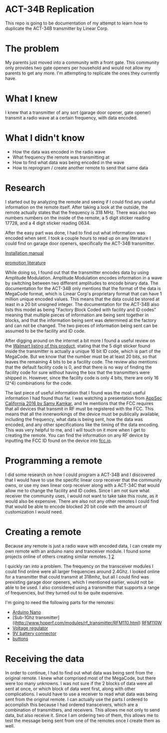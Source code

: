 # ACT-34B Replication
This repo is going to be documentation of my attempt to learn how to duplicate the ACT-34B transmitter by Linear Corp.

# The problem
My parents just moved into a community with a front gate. This community only provides two gate openers per household and would not allow my parents to get any more. I'm attempting to replicate the ones they currently have.

# What I knew
I knew that a transmitter of any sort (garage door opener, gate opener) transmit a radio wave at a certain frequency, with data encoded.

# What I didn't know
 - How the data was encoded in the radio wave
 - What frequency the remote was transmitting at
 - How to find what data was being encoded in the wave
 - How to reprogram / create another remote to send that same data

# Research
I started out by analyzing the remote and seeing if I could find any useful information on the remote itself.
After taking a look at the outside, the remote actually states that the frequency is 318 MHz. There was also two numbers numbers on the inside of the remote, 
a 5 digit sticker reading 17728, and a 4 digit sticker reading 0634.

After the easy part was done, I had to find out what information was encoded when sent.
I took a couple hours to read up on any literature I could find on garage door openers, specifically the ACT-34B transmitter.

[Installation manual](https://www.linearproaccess.com/wp-content/uploads/ACT-31B_ACT-34B.pdf)

[promotion literature](https://www.linearproaccess.com/wp-content/uploads/ACT_Family_Compatibility_of_TRANSPROX.pdf)

While doing so, I found out that the transmitter encodes data by using Amplitude Modulation.
Amplitude Modulation encodes information in a wave by switching between two different amplitudes to encode binary data.
The documentation for the ACT-34B only mentions that the format of the data is MegaCode format, which is Linear Corp's proprietary format that can have 1 million unique encoded values. This means that the data could be stored at least in a 20 bit unsigned integer. The documentation for the ACT-34B also lists this model as being "Factory Block Coded with facility and ID codes" meaning that multiple pieces of information are being sent together in blocks, and that the information being sent was determined at the factory and can not be changed. The two pieces of information being sent can be assumed to be the facility and ID code.

After digging around on the internet a bit more I found a useful review on the [Walmart listing of this product](https://www.walmart.com/ip/MegaCode-ACT-34B-Keyfob-Transmitter/170976222), stating that the 5 digit sticker found inside the transmitter is actually a unique 16 bit ID code, which is part of the MegaCode. But we know that the number must be at least 20 bits, so that leaves the remaining 4 bits to be a facility code. The review also mentions that the default facility code is 0, and that there is no way of finding the facility code for sure without having the box that the transmitters were shipped in. However, since the facility code is only 4 bits, there are only 16 (2^4) combinations for the code.

The last piece of useful information that I found was the most useful information I had found thus far. I was watching a presentation from [AppSec California 2016 by Samy Kamkar](https://www.youtube.com/watch?v=1RipwqJG50c), and he mentions that the FCC requires that all devices that transmit in RF must be registered with the FCC. This means that all the innerworkings of the device must be publically available, including the frequency, what data is being sent, how the data was encoded, and any other specifications like the timing of the data encoding. This was very helpful to me, and I will touch on it more when I get to creating the remote. You can find the information on any RF device by inputting the FCC ID found on the device into [fcc.io](https://fcc.io).

# Programming a remote
I did some research on how I could program a ACT-34B and I discovered that I would have to use the specific linear corp receiver that the community owns, or use my own linear corp receiver along with a ACT-34C that would allow me to change the facility and ID codes. Since I am not sure what receiver the community uses, I would not want to take take this route, as it would also be expensive. There are also not any other remotes I could find that would be able to encode blocked 20 bit code with the amount of customization I would need.

# Creating a remote
Because any remote is just a radio wave with encoded data, I can create my own remote with an arduino nano and tranceiver module. I found some projects online of others creating similar remotes. [1](https://www.youtube.com/watch?v=-BDCmwNssiw) [2](https://www.youtube.com/watch?v=I6TKGMbHcfo)

I quickly ran into a problem. The frequency on the transceiver modules I could find online were all larger frequencies around 2.4Ghz. I looked online for a transmitter that could transmit at 318mhz, but all I could find was prexisting garage door openers, which I mentioned earlier, would not be able to be used. I also considered using a transmitter that supports a range of frequencies, but they turned out to be quite expensive. 


I'm going to need the following parts for the remotes:
 - [Arduino Nano](https://www.amazon.com/LAFVIN-Board-ATmega328P-Micro-Controller-Arduino/dp/B07G99NNXL/ref=sr_1_6?dchild=1&keywords=arduino+nano&qid=1608851423&sr=8-6)
 - [Sub-1Ghz transmitter]((http://www.hoperf.com/modules/rf_transmitter/RFM110.html) [RFM110W](https://www.digikey.com/en/products/detail/rf-solutions/RFM110W-433S1/6564916)
 - [Voltage regulator]()
 - [9V battery connector](https://www.banggood.com/5Pcs-175mm-9V-T-Type-I-Type-Battery-Buckle-Connector-Snap-Clip-Lead-Cable-p-1313739.html?utm_source=google&utm_medium=organic&utm_content=-&utm_campaign=none_pps_copy&_branch_match_id=853025810499564735&cur_warehouse=CN&ID=554248)
 - [buttons](https://www.amazon.com/Gikfun-12x12x7-3-Tactile-Momentary-Arduino/dp/B01E38OS7K/ref=sr_1_6?dchild=1&keywords=tactile+buttons&qid=1608856496&sr=8-6)
 
# Receiving the data
In order to continue, I had to find out what data was being sent from the original remote. I knew what comprised most of the MegaCode, but there were too many unknowns. I was not sure if the 2 blocks of data were all sent at once, or which block of data went first, along with other complications. I would have to use a receiver to read what data was being sent from the original remote. I can actually use the parts I ordered to accomplish this because I had ordered transceivers, which are a combination of transmitters, and receivers. This allows me not only to send data, but also receive it. Since I am ordering two of them, this allows me to test the message being sent from one of the remotes once I create them as well.
